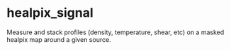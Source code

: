 # healpix_signal
Measure and stack profiles (density, temperature, shear, etc) on a masked healpix map around a given source.
